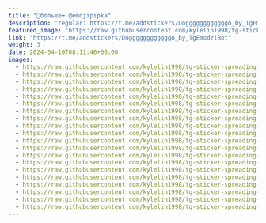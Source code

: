 ```yaml
---
title: "🪼больше➡️ @emojipipka"
description: "regular: https://t.me/addstickers/Doggggggggggggo_by_TgEmodziBot"
featured_image: "https://raw.githubusercontent.com/kylelin1998/tg-sticker-spreading-worldwide-images/main/img/fe32d5a1-1a66-4b54-b57b-680ba7c11897.jpg"
link: "https://t.me/addstickers/Doggggggggggggo_by_TgEmodziBot"
weight: 3
date: 2024-04-10T08:11:46+08:00
images:
  - https://raw.githubusercontent.com/kylelin1998/tg-sticker-spreading-worldwide-images/main/img/fe32d5a1-1a66-4b54-b57b-680ba7c11897.jpg
  - https://raw.githubusercontent.com/kylelin1998/tg-sticker-spreading-worldwide-images/main/img/909374ff-c55d-402e-bd6f-27cad052601b.jpg
  - https://raw.githubusercontent.com/kylelin1998/tg-sticker-spreading-worldwide-images/main/img/b613b218-0743-4cea-b20f-2f721c527a14.jpg
  - https://raw.githubusercontent.com/kylelin1998/tg-sticker-spreading-worldwide-images/main/img/ff2f2a7f-1e87-48be-9380-0888f3c745e8.jpg
  - https://raw.githubusercontent.com/kylelin1998/tg-sticker-spreading-worldwide-images/main/img/1ca48e09-bb04-421d-bd15-f3ddf3ea2928.jpg
  - https://raw.githubusercontent.com/kylelin1998/tg-sticker-spreading-worldwide-images/main/img/9c6fac9b-55b3-4b40-85b0-8e1555337de1.jpg
  - https://raw.githubusercontent.com/kylelin1998/tg-sticker-spreading-worldwide-images/main/img/71fc6b12-78e7-43f0-acd4-1e9d9415ea3e.jpg
  - https://raw.githubusercontent.com/kylelin1998/tg-sticker-spreading-worldwide-images/main/img/3bc5935f-f7c1-4c75-94bd-c7952cdc4564.jpg
  - https://raw.githubusercontent.com/kylelin1998/tg-sticker-spreading-worldwide-images/main/img/815048c7-2a68-4314-9d78-6263cd5c43df.jpg
  - https://raw.githubusercontent.com/kylelin1998/tg-sticker-spreading-worldwide-images/main/img/c99decc7-975b-44dc-923d-c48b6ab1ea3e.jpg
  - https://raw.githubusercontent.com/kylelin1998/tg-sticker-spreading-worldwide-images/main/img/7c881998-fec3-46e3-aca6-4a26d7dfa41f.jpg
  - https://raw.githubusercontent.com/kylelin1998/tg-sticker-spreading-worldwide-images/main/img/46496cf5-8749-4b06-a527-2b78d707c605.jpg
  - https://raw.githubusercontent.com/kylelin1998/tg-sticker-spreading-worldwide-images/main/img/a43646e8-b2d9-45a3-9c44-35cc77c15917.jpg
  - https://raw.githubusercontent.com/kylelin1998/tg-sticker-spreading-worldwide-images/main/img/9d5e997a-430b-4976-ac65-37c96b6ab69c.jpg
  - https://raw.githubusercontent.com/kylelin1998/tg-sticker-spreading-worldwide-images/main/img/59e104c4-4bb2-4375-bc19-1934c436b78d.jpg
  - https://raw.githubusercontent.com/kylelin1998/tg-sticker-spreading-worldwide-images/main/img/8959917d-dc89-44c2-973e-04254617ad7f.jpg
  - https://raw.githubusercontent.com/kylelin1998/tg-sticker-spreading-worldwide-images/main/img/9329a945-3d7b-4f83-a073-7da6de07481b.jpg
  - https://raw.githubusercontent.com/kylelin1998/tg-sticker-spreading-worldwide-images/main/img/0b3b0c2a-362a-443f-bdc3-4c08f1ad51f1.jpg
  - https://raw.githubusercontent.com/kylelin1998/tg-sticker-spreading-worldwide-images/main/img/4f56af56-48b9-44ab-afa5-acdf5010464b.jpg
  - https://raw.githubusercontent.com/kylelin1998/tg-sticker-spreading-worldwide-images/main/img/09f919d5-771f-4eac-8fe2-64d05670065c.jpg
---
```

